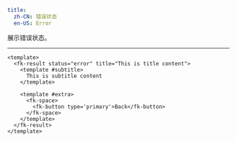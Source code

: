 ```yaml
title:
  zh-CN: 错误状态
  en-US: Error
```


展示错误状态。

---


```vue { "component": true } 
<template>
  <fk-result status="error" title="This is title content">
    <template #subtitle>
      This is subtitle content
    </template>

    <template #extra>
      <fk-space>
        <fk-button type='primary'>Back</fk-button>
      </fk-space>
    </template>
  </fk-result>
</template>
```

